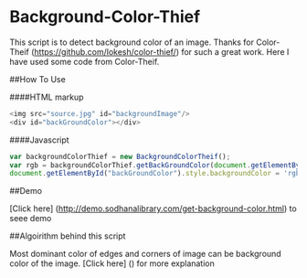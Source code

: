# Background-Color-Thief
This script is to detect background color of an image. Thanks for Color-Theif (https://github.com/lokesh/color-thief/) for such a great work. 
Here I have used some code from Color-Theif.

##How To Use

####HTML markup
```js
<img src="source.jpg" id="backgroundImage"/>
<div id="backGroundColor"></div>
```

####Javascript
```js
var backgroundColorThief = new BackgroundColorTheif();
var rgb = backgroundColorThief.getBackGroundColor(document.getElementById("backgroundImage"));
document.getElementById("backGroundColor").style.backgroundColor = 'rgb(' + rgb[0] + ',' + rgb[1] + ',' + rgb[2] +')';
```
##Demo

[Click here] (http://demo.sodhanalibrary.com/get-background-color.html) to seee demo 

##Algoirithm behind this script

Most dominant color of edges and corners of image can be background color of the image. [Click here] () for more explanation
